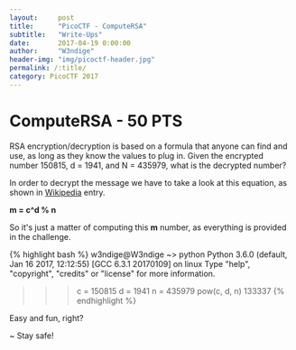 ```yaml
---
layout:     post
title:      "PicoCTF - ComputeRSA"
subtitle:   "Write-Ups"
date:       2017-04-19 0:00:00
author:     "W3ndige"
header-img: "img/picoctf-header.jpg"
permalink: /:title/
category: PicoCTF 2017
---
```

<h1>ComputeRSA - 50 PTS</h1>

<p>RSA encryption/decryption is based on a formula that anyone can find and use, as long as they know the values to plug in. Given the encrypted number 150815, d = 1941, and N = 435979, what is the decrypted number?</p>

<p>In order to decrypt the message we have to take a look at this equation, as shown in <a href="https://en.wikipedia.org/wiki/RSA_(cryptosystem)">Wikipedia</a> entry. </p>

<p><b>m = c^d % n</b></p>

<p>So it's just a matter of computing this <b>m</b> number, as everything is provided in the challenge. </p>

{% highlight bash %}
w3ndige@W3ndige ~> python
Python 3.6.0 (default, Jan 16 2017, 12:12:55)
[GCC 6.3.1 20170109] on linux
Type "help", "copyright", "credits" or "license" for more information.
>>> c = 150815
>>> d = 1941
>>> n = 435979
>>> pow(c, d, n)
133337
{% endhighlight %}

<p>Easy and fun, right?</p>

<p>~ Stay safe!</p>
